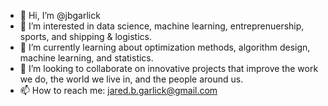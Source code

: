 - 👋 Hi, I’m @jbgarlick
- 👀 I’m interested in data science, machine learning, entreprenuership, sports, and shipping & logistics.
- 🌱 I’m currently learning about optimization methods, algorithm design, machine learning, and statistics.
- 💞️ I’m looking to collaborate on innovative projects that improve the work we do, the world we live in, and the people around us.
- 📫 How to reach me: jared.b.garlick@gmail.com

<!---
jbgarlick/jbgarlick is a ✨ special ✨ repository because its `README.md` (this file) appears on your GitHub profile.
You can click the Preview link to take a look at your changes.
--->
